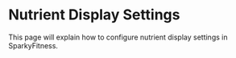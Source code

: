 # Nutrient Display Settings

This page will explain how to configure nutrient display settings in SparkyFitness.